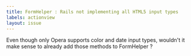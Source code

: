 ```yaml
---
title: FormHelper : Rails not implementing all HTML5 input types
labels: actionview
layout: issue
---
```


Even though only Opera supports color and date input types, wouldn't it make sense to already add those methods to FormHelper ?

